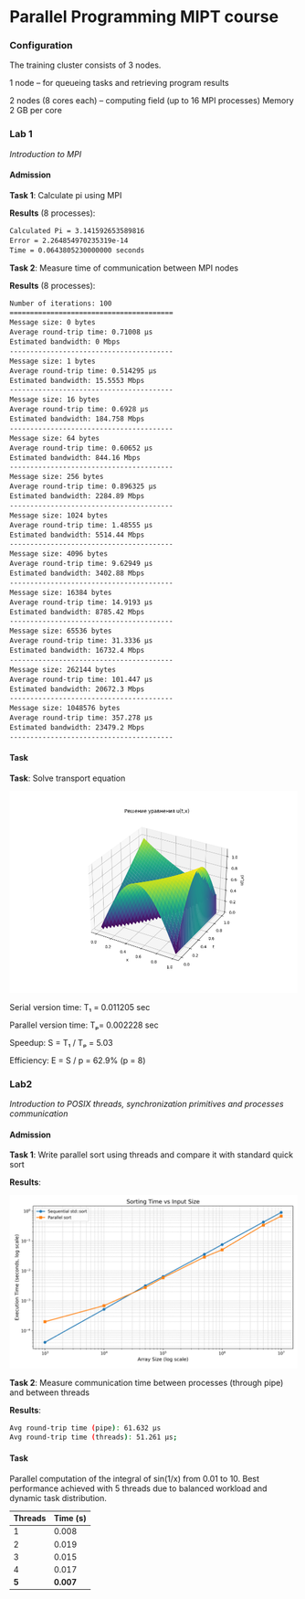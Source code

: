 # Parallel Programming MIPT course


### Configuration

The training cluster consists of 3 nodes.

1 node – for queueing tasks and retrieving program results

2 nodes (8 cores each) – computing field (up to 16 MPI processes)
Memory 2 GB per core

### Lab 1

*Introduction to MPI*

#### Admission

**Task 1**: Calculate pi using MPI

**Results** (8 processes):

```bash
Calculated Pi = 3.141592653589816
Error = 2.264854970235319e-14
Time = 0.0643805230000000 seconds
```

**Task 2**: Measure time of communication between MPI nodes

**Results** (8 processes):

```bash
Number of iterations: 100
========================================
Message size: 0 bytes
Average round-trip time: 0.71008 μs
Estimated bandwidth: 0 Mbps
----------------------------------------
Message size: 1 bytes
Average round-trip time: 0.514295 μs
Estimated bandwidth: 15.5553 Mbps
----------------------------------------
Message size: 16 bytes
Average round-trip time: 0.6928 μs
Estimated bandwidth: 184.758 Mbps
----------------------------------------
Message size: 64 bytes
Average round-trip time: 0.60652 μs
Estimated bandwidth: 844.16 Mbps
----------------------------------------
Message size: 256 bytes
Average round-trip time: 0.896325 μs
Estimated bandwidth: 2284.89 Mbps
----------------------------------------
Message size: 1024 bytes
Average round-trip time: 1.48555 μs
Estimated bandwidth: 5514.44 Mbps
----------------------------------------
Message size: 4096 bytes
Average round-trip time: 9.62949 μs
Estimated bandwidth: 3402.88 Mbps
----------------------------------------
Message size: 16384 bytes
Average round-trip time: 14.9193 μs
Estimated bandwidth: 8785.42 Mbps
----------------------------------------
Message size: 65536 bytes
Average round-trip time: 31.3336 μs
Estimated bandwidth: 16732.4 Mbps
----------------------------------------
Message size: 262144 bytes
Average round-trip time: 101.447 μs
Estimated bandwidth: 20672.3 Mbps
----------------------------------------
Message size: 1048576 bytes
Average round-trip time: 357.278 μs
Estimated bandwidth: 23479.2 Mbps
----------------------------------------

```

#### Task

**Task**: Solve transport equation

![Решение уравнения](Lab_1/results/solution.png)

Serial version time: T₁ = 0.011205 sec

Parallel version time: Tₚ= 0.002228 sec

Speedup: S = T₁ / Tₚ  = 5.03

Efficiency: E = S / p = 62.9% (p = 8)



### Lab2

*Introduction to POSIX threads, synchronization primitives and processes communication*

#### Admission

**Task 1**: Write parallel sort using threads and compare it with standard quick sort

**Results**:

!["Comparision"](Lab_2/admission_2/task_1/sorting_performance.png)

**Task 2**: Measure communication time between processes (through pipe) and between threads

**Results**:

```bash
Avg round-trip time (pipe): 61.632 µs
Avg round-trip time (threads): 51.261 µs;
```

#### Task

Parallel computation of the integral of sin(1/x) from 0.01 to 10.
Best performance achieved with 5 threads due to balanced workload and dynamic task distribution.

| Threads | Time (s)  |
|---------|-----------|
| 1       | 0.008     |
| 2       | 0.019     |
| 3       | 0.015     |
| 4       | 0.017     |
| **5**   | **0.007** |

